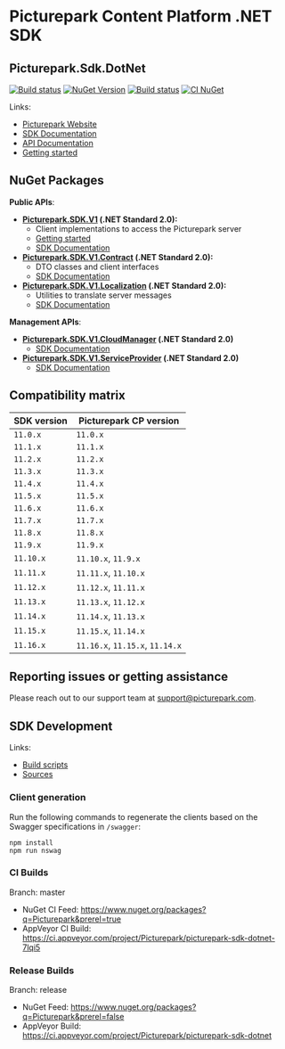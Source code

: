 # Picturepark Content Platform .NET SDK
## Picturepark.Sdk.DotNet

[![Build status](https://img.shields.io/appveyor/ci/Picturepark/picturepark-sdk-dotnet.svg?label=build)](https://ci.appveyor.com/project/Picturepark/picturepark-sdk-dotnet)
[![NuGet Version](https://img.shields.io/nuget/v/Picturepark.SDK.V1.svg)](https://www.nuget.org/packages?q=Picturepark&prerel=false)
[![Build status](https://img.shields.io/appveyor/ci/Picturepark/picturepark-sdk-dotnet-7lqi5/master.svg?label=CI+build)](https://ci.appveyor.com/project/Picturepark/picturepark-sdk-dotnet-7lqi5)
[![CI NuGet](https://img.shields.io/nuget/vpre/Picturepark.SDK.V1?label=CI+nuget)](https://www.nuget.org/packages?q=Picturepark&prerel=true)

Links:
- [Picturepark Website](https://picturepark.com/)
- [SDK Documentation](https://picturepark.github.io/Picturepark.SDK.DotNet/sdk/site/index.html)
- [API Documentation](https://picturepark.github.io/Picturepark.SDK.DotNet/api/index.html)
- [Getting started](docs/README.md)

## NuGet Packages

**Public APIs**:

- **[Picturepark.SDK.V1](https://www.nuget.org/packages/Picturepark.SDK.V1) (.NET Standard 2.0):** 
    - Client implementations to access the Picturepark server
    - [Getting started](docs/README.md)
    - [SDK Documentation](https://picturepark.github.io/Picturepark.SDK.DotNet/sdk/site/api/Picturepark.SDK.V1.html)
- **[Picturepark.SDK.V1.Contract](https://www.nuget.org/packages/Picturepark.SDK.V1.Contract) (.NET Standard 2.0):** 
    - DTO classes and client interfaces 
    - [SDK Documentation](https://picturepark.github.io/Picturepark.SDK.DotNet/sdk/site/api/Picturepark.SDK.V1.Contract.html)
- **[Picturepark.SDK.V1.Localization](https://www.nuget.org/packages/Picturepark.SDK.V1.Localization) (.NET Standard 2.0):** 
    - Utilities to translate server messages
    - [SDK Documentation](https://picturepark.github.io/Picturepark.SDK.DotNet/sdk/site/api/Picturepark.SDK.V1.Localization.html)

**Management APIs**:

- **[Picturepark.SDK.V1.CloudManager](https://www.nuget.org/packages/Picturepark.SDK.V1.CloudManager) (.NET Standard 2.0)**
    - [SDK Documentation](https://picturepark.github.io/Picturepark.SDK.DotNet/sdk/site/api/Picturepark.SDK.V1.CloudManager.html)
- **[Picturepark.SDK.V1.ServiceProvider](https://www.nuget.org/packages/Picturepark.SDK.V1.ServiceProvider) (.NET Standard 2.0)**
    - [SDK Documentation](https://picturepark.github.io/Picturepark.SDK.DotNet/sdk/site/api/Picturepark.SDK.V1.ServiceProvider.html)

## Compatibility matrix

| SDK version | Picturepark CP version |
|-------------|------------------------|
| `11.0.x`    | `11.0.x`               |
| `11.1.x`    | `11.1.x`               |
| `11.2.x`    | `11.2.x`               |
| `11.3.x`    | `11.3.x`               |
| `11.4.x`    | `11.4.x`               |
| `11.5.x`    | `11.5.x`               |
| `11.6.x`    | `11.6.x`               |
| `11.7.x`    | `11.7.x`               |
| `11.8.x`    | `11.8.x`               |
| `11.9.x`    | `11.9.x`               |
| `11.10.x`   | `11.10.x`, `11.9.x`    |
| `11.11.x`   | `11.11.x`, `11.10.x`   |
| `11.12.x`   | `11.12.x`, `11.11.x`   |
| `11.13.x`   | `11.13.x`, `11.12.x`   |
| `11.14.x`   | `11.14.x`, `11.13.x`   |
| `11.15.x`   | `11.15.x`, `11.14.x`   |
| `11.16.x`   | `11.16.x`, `11.15.x`, `11.14.x`   |

## Reporting issues or getting assistance
Please reach out to our support team at [support@picturepark.com](mailto:support@picturepark.com).

## SDK Development

Links: 

- [Build scripts](SCRIPTS.md)
- [Sources](src/)

### Client generation

Run the following commands to regenerate the clients based on the Swagger specifications in `/swagger`: 

    npm install
	npm run nswag

### CI Builds

Branch: master

- NuGet CI Feed: https://www.nuget.org/packages?q=Picturepark&prerel=true
- AppVeyor CI Build: https://ci.appveyor.com/project/Picturepark/picturepark-sdk-dotnet-7lqi5

### Release Builds

Branch: release

- NuGet Feed: https://www.nuget.org/packages?q=Picturepark&prerel=false
- AppVeyor Build: https://ci.appveyor.com/project/Picturepark/picturepark-sdk-dotnet
